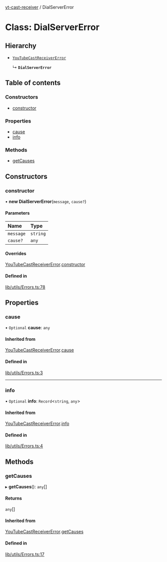 [yt-cast-receiver](../README.md) / DialServerError

# Class: DialServerError

## Hierarchy

- [`YouTubeCastReceiverError`](YouTubeCastReceiverError.md)

  ↳ **`DialServerError`**

## Table of contents

### Constructors

- [constructor](DialServerError.md#constructor)

### Properties

- [cause](DialServerError.md#cause)
- [info](DialServerError.md#info)

### Methods

- [getCauses](DialServerError.md#getcauses)

## Constructors

### constructor

• **new DialServerError**(`message`, `cause?`)

#### Parameters

| Name | Type |
| :------ | :------ |
| `message` | `string` |
| `cause?` | `any` |

#### Overrides

[YouTubeCastReceiverError](YouTubeCastReceiverError.md).[constructor](YouTubeCastReceiverError.md#constructor)

#### Defined in

[lib/utils/Errors.ts:78](https://github.com/patrickkfkan/yt-cast-receiver/blob/6b07310/src/lib/utils/Errors.ts#L78)

## Properties

### cause

• `Optional` **cause**: `any`

#### Inherited from

[YouTubeCastReceiverError](YouTubeCastReceiverError.md).[cause](YouTubeCastReceiverError.md#cause)

#### Defined in

[lib/utils/Errors.ts:3](https://github.com/patrickkfkan/yt-cast-receiver/blob/6b07310/src/lib/utils/Errors.ts#L3)

___

### info

• `Optional` **info**: `Record`<`string`, `any`\>

#### Inherited from

[YouTubeCastReceiverError](YouTubeCastReceiverError.md).[info](YouTubeCastReceiverError.md#info)

#### Defined in

[lib/utils/Errors.ts:4](https://github.com/patrickkfkan/yt-cast-receiver/blob/6b07310/src/lib/utils/Errors.ts#L4)

## Methods

### getCauses

▸ **getCauses**(): `any`[]

#### Returns

`any`[]

#### Inherited from

[YouTubeCastReceiverError](YouTubeCastReceiverError.md).[getCauses](YouTubeCastReceiverError.md#getcauses)

#### Defined in

[lib/utils/Errors.ts:17](https://github.com/patrickkfkan/yt-cast-receiver/blob/6b07310/src/lib/utils/Errors.ts#L17)
